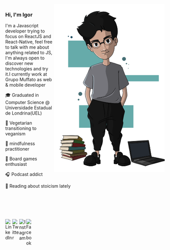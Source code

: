 <img align="right" src="https://github.com/igorquiterio/igorquiterio/blob/master/Igorquiterio.png" alt="Illustration of Igor" width=350px height=530px/>

### Hi, I'm Igor

I'm a Javascript developer trying to focus on ReactJS and React-Native, feel free to talk with me about anything related to JS, I'm always open to discover new technologies and try it.I currently work at Grupo Muffato as web & mobile developer

🎓 Graduated in Computer Science @ Universidade Estadual de Londrina(UEL)

🌱️ Vegetarian transitioning to veganism

🧘️ mindfulness practitioner

🎲️ Board games enthusiast

🎧️ Podcast addict

🏺️ Reading about stoicism lately

<br />
<br />
<br />
<br />

[<img align="left" alt="LinkedIn" width="22px" src="https://cdn.jsdelivr.net/npm/simple-icons@v3/icons/linkedin.svg" />][linkedin]
[<img align="left" alt="Twitter" width="22px" src="https://cdn.jsdelivr.net/npm/simple-icons@v3/icons/twitter.svg" />][twitter]
[<img align="left" alt="Instagram" width="22px" src="https://cdn.jsdelivr.net/npm/simple-icons@v3/icons/instagram.svg" />][instagram]
[<img align="left" alt="Facebook" width="22px" src="https://cdn.jsdelivr.net/npm/simple-icons@3.5.0/icons/facebook.svg" />][facebook]

[instagram]: https://www.instagram.com/igorquiterio

[linkedin]: https://www.linkedin.com/in/igorquiterio/

[twitter]: https://twitter.com/amIgorQuiterio

[facebook]: https://www.facebook.com/igordcq

